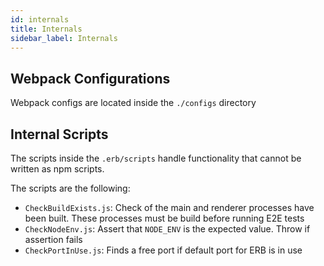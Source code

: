 ```yaml
---
id: internals
title: Internals
sidebar_label: Internals
---
```


## Webpack Configurations

Webpack configs are located inside the `./configs` directory

## Internal Scripts

The scripts inside the `.erb/scripts` handle functionality that cannot be written as npm scripts.

The scripts are the following:

* `CheckBuildExists.js`: Check of the main and renderer processes have been built. These processes must be build before running E2E tests
* `CheckNodeEnv.js`: Assert that `NODE_ENV` is the expected value. Throw if assertion fails
* `CheckPortInUse.js`: Finds a free port if default port for ERB is in use
